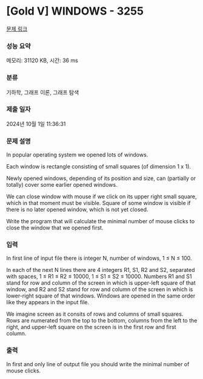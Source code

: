 # [Gold V] WINDOWS - 3255 

[문제 링크](https://www.acmicpc.net/problem/3255) 

### 성능 요약

메모리: 31120 KB, 시간: 36 ms

### 분류

기하학, 그래프 이론, 그래프 탐색

### 제출 일자

2024년 10월 1일 11:36:31

### 문제 설명

<p>In popular operating system we opened lots of windows.</p>

<p>Each window is rectangle consisting of small squares (of dimension 1 x 1).</p>

<p>Newly opened windows, depending of its position and size, can (partially or totally) cover some earlier opened windows.</p>

<p>We can close window with mouse if we click on its upper right small square, which in that moment must be visible. Square of some window is visible if there is no later opened window, which is not yet closed.</p>

<p>Write the program that will calculate the minimal number of mouse clicks to close the window that we opened first.</p>

### 입력 

 <p>In first line of input file there is integer N, number of windows, 1 ≤ N ≤ 100.</p>

<p>In each of the next N lines there are 4 integers R1, S1, R2 and S2, separated with spaces, 1 ≤ R1 ≤ R2 ≤ 10000, 1 ≤ S1 ≤ S2 ≤ 10000. Numbers R1 and S1 stand for row and column of the screen in which is upper-left square of that window, and R2 and S2 stand for row and column of the screen in which is lower-right square of that windows. Windows are opened in the same order like they appears in the input file.</p>

<p>We imagine screen as it consits of rows and columns of small squares. Rows are numerated from the top to the bottom, columns from the left to the right, and upper-left square on the screen is in the first row and first column. </p>

### 출력 

 <p>In first and only line of output file you should write the minimal number of mouse clicks. </p>

